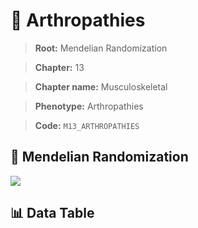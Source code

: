 # 🧪 Arthropathies

> **Root:** Mendelian Randomization

> **Chapter:** 13  

> **Chapter name:** Musculoskeletal

> **Phenotype:** Arthropathies  

> **Code:** `M13_ARTHROPATHIES`

## 🧬 Mendelian Randomization  

<img src="/MR/Figures/Forward/M13_ARTHROPATHIES.png"/>

## 📊 Data Table

<CsvTableMRF src="/public/MR/Data/Forward/M13_ARTHROPATHIES.csv"/>
